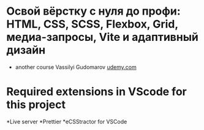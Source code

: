 # Освой вёрстку с нуля до профи: HTML, CSS, SCSS, Flexbox, Grid, медиа-запросы, Vite и адаптивный дизайн
* another course Vassilyi Gudomarov [udemy.com](https://www.udemy.com/course/html-css-gg/learn/lecture/42281890)

# Required extensions in VScode for this project
*Live server
*Prettier
*eCSStractor for VSCode